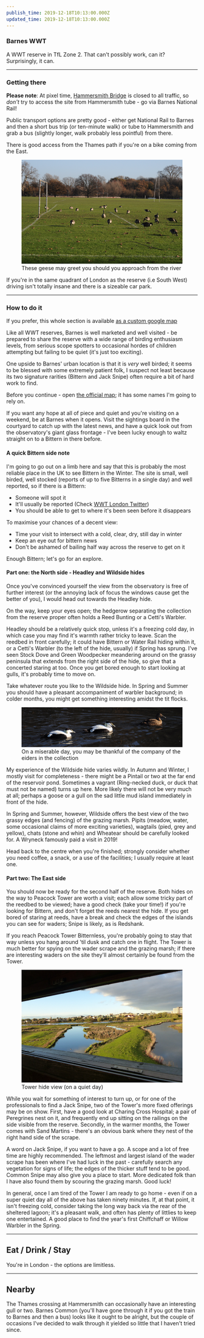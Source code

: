 ```yaml
---
publish_time: 2019-12-18T10:13:00.000Z
updated_time: 2019-12-18T10:13:00.000Z
---
```

### Barnes WWT

A WWT reserve in TfL Zone 2. That can't possibly work, can
it? Surprisingly, it can.

---
### Getting there

<strong>Please note</strong>: At pixel time, [Hammersmith Bridge](https://www.hammersmithbridge.org.uk/)
is closed to all traffic, so _don't_ try to access the site from Hammersmith
tube - go via Barnes National Rail!

Public transport options are pretty good - either get National Rail to
Barnes and then a short bus trip (or ten-minute walk) or tube to
Hammersmith and grab a bus (slightly longer, walk probably less
pointful) from there. 

There is good access from the Thames path if you're on a bike coming
from the East.

<figure class="figure">
  <img
    src="Barnes_WWT-greeter_geese.png"
    class="figure-img img-fluid rounded"
    alt="These geese may greet you should you approach from the river"/>
  <figcaption class="figure-caption text-center">
    These geese may greet you should you approach from the river
  </figcaption>
</figure>

If you're in the same quadrant of London as the reserve (i.e South
West) driving isn't totally insane and there is a sizeable car park.

---
### How to do it

If you prefer, this whole section is available
[as a custom google map](https://www.google.com/maps/d/viewer?mid=1hea4aGqt_3IZi8UkvRKxQV5i4JbYw_q_&ll=51.48163886851217%2C-0.2277705500000593&z=16)

Like all WWT reserves, Barnes is well marketed and well visited - be
prepared to share the reserve with a wide range of birding enthusiasm
levels, from serious scope spotters to occasional hordes of children
attempting but failing to be quiet (it's just too exciting).

One upside to Barnes' urban location is that it is _very_ well birded;
it seems to be blessed with some extremely patient folk, I suspect not
least because its two signature rarities (Bittern and Jack Snipe)
often require a bit of hard work to find.

Before you continue - open [the official
map](https://www.wwt.org.uk/wetland-centres/london/plan-your-visit/london-map/);
it has some names I'm going to rely on.

If you want any hope at all of piece and quiet and you're visiting on
a weekend, be at Barnes when it opens. Visit the sightings board in
the courtyard to catch up with the latest news, and have a quick look
out from the observatory's giant glass frontage - I've been lucky
enough to waltz straight on to a Bittern in there before.

#### A quick Bittern side note

I'm going to go out on a limb here and say that this is probably the
most reliable place in the UK to see Bittern in the Winter. The site
is small, well birded, well stocked (reports of up to five Bitterns in
a single day) and well reported, so if there is a Bittern:

  * Someone will spot it
  * It'll usually be reported (Check [WWT London Twitter](https://twitter.com/wwtlondon?lang=en))
  * You should be able to get to where it's been seen before it disappears

To maximise your chances of a decent view:

  * Time your visit to intersect with a cold, clear, dry, still day in winter
  * Keep an eye out for bittern news
  * Don't be ashamed of bailing half way across the reserve to get on it

Enough Bittern; let's go for an explore.

#### Part one: the North side - Headley and Wildside hides

Once you've convinced yourself the view from the observatory is free
of further interest (or the annoying lack of focus the windows cause
get the better of you), I would head out towards the Headley hide.

On the way, keep your eyes open; the hedgerow separating the
collection from the reserve proper often holds a Reed Bunting or a
Cetti's Warbler.

Headley should be a relatively quick stop, unless it's a freezing cold
day, in which case you may find it's warmth rather tricky to
leave. Scan the reedbed in front carefully; it could have Bittern or
Water Rail hiding within it, or a Cetti's Warbler (to the left of the
hide, usually) if Spring has sprung. I've seen Stock Dove and Green
Woodpecker meandering around on the grassy peninsula that extends from
the right side of the hide, so give that a concerted staring at too. Once you 
get bored enough to start looking at gulls, it's
probably time to move on.

Take whatever route you like to the Wildside hide. In Spring and
Summer you should have a pleasant accompaniment of warbler background;
in colder months, you might get something interesting amidst the tit
flocks.

<figure class="figure">
  <img
    src="Barnes_WWT-eiders.png"
    class="figure-img img-fluid rounded"
    alt="On a miserable day, you may be thankful of the company of the eiders in the collection"/>
  <figcaption class="figure-caption text-center">
    On a miserable day, you may be thankful of the company of the eiders in the collection
  </figcaption>
</figure>

My experience of the Wildside hide varies wildly. In Autumn and
Winter, I mostly visit for completeness - there might be a Pintail or
two at the far end of the reservoir pond. Sometimes a vagrant (Ring-necked 
duck, or duck that must not be named) turns up here. More
likely there will not be very much at all; perhaps a goose or a gull
on the sad little mud island immediately in front of the hide.

In Spring and Summer, however, Wildside offers the best view of the two
grassy edges (and fencing) of the grazing marsh. Pipits (meadow,
water, some occasional claims of more exciting varieties), wagtails
(pied, grey and yellow), chats (stone and whin) and Wheatear should be
carefully looked for. A Wryneck famously paid a visit in 2019!

Head back to the centre when you're finished; strongly consider
whether you need coffee, a snack, or a use of the facilities; I
usually require at least one.

#### Part two: The East side

You should now be ready for the second half of the reserve. Both hides
on the way to Peacock Tower are worth a visit; each allow some tricky
part of the reedbed to be viewed; have a good check (take your time!)
if you're looking for Bittern, and don't forget the reeds nearest the
hide. If you get bored of staring at reeds, have a break and check the
edges of the islands you can see for waders; Snipe is likely, as is
Redshank.

If you reach Peacock Tower Bitternless, you're probably going to stay
that way unless you hang around 'til dusk and catch one in flight. The
Tower is much better for spying on the wader scrape and the grazing
marsh; if there are interesting waders on the site they'll almost
certainly be found from the Tower.

<figure class="figure">
  <img
    src="Barnes_WWT-tower_hide_view.png"
    class="figure-img img-fluid rounded"
    alt="Tower hide view (on a quiet day)"/>
  <figcaption class="figure-caption text-center">
    Tower hide view (on a quiet day)
  </figcaption>
</figure>

While you wait for something of interest to turn up, or for one of the
professionals to find a Jack Snipe, two of the Tower's more fixed
offerings may be on show. First, have a good look at Charing Cross
Hospital; a pair of Peregrines nest on it, and frequently end up
sitting on the railings on the side visible from the
reserve. Secondly, in the warmer months, the Tower comes with Sand
Martins - there's an obvious bank where they nest of the right hand
side of the scrape.

A word on Jack Snipe, if you want to have a go. A scope and a lot of
free time are highly recommended. The leftmost and largest island of
the wader scrape has been where I've had luck in the past - carefully
search any vegetation for signs of life; the edges of the thicker
stuff tend to be good. Common Snipe may also give you a place to
start. More dedicated folk than I have also found them by scouring the
grazing marsh. Good luck!

In general, once I am tired of the Tower I am ready to go home - even
if on a super quiet day all of the above has taken ninety minutes. If,
at that point, it isn't freezing cold, consider taking the long way
back via the rear of the sheltered lagoon; it's a pleasant walk, and
often has plenty of littlies to keep one entertained. A good
place to find the year's first Chiffchaff or Willow Warbler in the
Spring.

---
## Eat / Drink / Stay

You're in London - the options are limitless.

---
## Nearby

The Thames crossing at Hammersmith can occasionally have an
interesting gull or two. Barnes Common (you'll have gone through it if
you got the train to Barnes and then a bus) looks like it ought to be
alright, but the couple of occasions I've decided to walk through it
yielded so little that I haven't tried since.